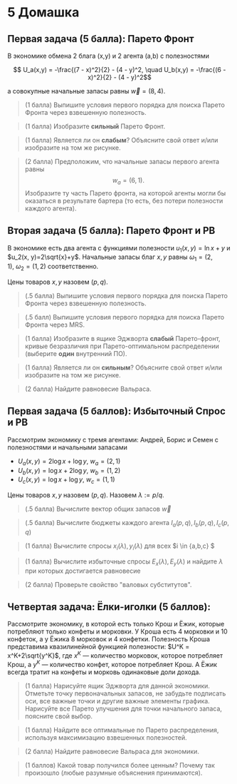# 5 Домашка

## Первая задача (5 балла): Парето Фронт

В экономике обмена 2 блага (x,y) и 2 агента (a,b) с полезностями

$$ U_a(x,y) = -\frac{(7 - x)^2}{2} - (4 - y)^2, \quad U_b(x,y) = -\frac{(6 - x)^2}{2} - (4 - y)^2$$

a совокупные начальные запасы равны $\vec w = (8, 4)$.

> (1 балла) Выпишите условия первого порядка для поиска Парето Фронта через взвешенную полезность.

> (1 балла) Изобразите **сильный** Парето Фронт.

> (1 баллa) Является ли он **слабым**? Объясните свой ответ и/или изобразите на том же рисунке.

> (2 баллa) Предположим, что начальные запасы первого агента равны $$w_a = (6,1).$$ Изобразите ту часть Парето фронта, на которой агенты могли бы оказаться в результате бартера (то есть, без потери полезности каждого агента).

## Вторая задача (5 балла): Парето Фронт и РВ

В экономике есть два агента с функциями полезности $u_1(x, y)=\ln x + y$ и $u_2(x, y)=2\sqrt{x}+y$. Начальные запасы благ $x, y$ равны $\omega_1 = (2,1),\ \omega_2 = (1,2)$ соответственно.

Цены товаров $x,y$ назовем $(p,q)$.

> (.5 балла) Выпишите условия первого порядка для поиска Парето Фронта через взвешенную полезность.

> (.5 балл) Выпишите условия первого порядка для поиска Парето Фронта через MRS.

> (1 баллa) Изобразите в ящике Эджворта **слабый** Парето-фронт, кривые безразличия при Парето-оптимальном распределении (выберите **один** внутренний ПО).

> (1 баллa) Является ли он **сильным**? Объясните свой ответ и/или изобразите на том же рисунке.

> (2 баллa) Найдите равновесие Вальраса.

## Первая задача (5 баллов): Избыточный Спрос и РВ

Рассмотрим экономику с тремя агентами: Андрей, Борис и Семен с полезностями и начальными запасами

- $U_a (x,y) = 2 \log x + \log{y}$, $w_a = (2,1)$
- $U_b (x,y) = \log{x} + 2 \log{y}$, $w_b = (1,2)$
- $U_c (x,y) = \log{x} + \log{y}$, $w_c = (1,1)$

Цены товаров $x,y$ назовем $(p,q)$. Назовем $\lambda := p/q$.

> (.5 балла) Вычислите вектор общих запасов $\vec w$

> (.5 балла) Вычислите бюджеты каждого агента $I_a(p,q), I_b(p,q), I_c(p,q)$ 

> (1 балла) Вычислите спросы $x_i(\lambda), y_i(\lambda)$ для всех $i \in \{a,b,c\}
$

> (1 баллa) Вычислите избыточныe спросы $E_x(\lambda), E_y(\lambda)$ и найдите $\lambda$ при которых достигается равновесие

> (2 балла) Проверьте свойство "валовых субститутов".

## Четвертая задача: Ёлки-иголки (5 баллов): 

Рассмотрите экономику, в которой есть только Крош и Ёжик, которые потребляют только конфеты и морковки. У Кроша есть 4 морковки и 10 конфеток, а у Ёжика 8 морковок и 4 конфетки. Полезность Кроша представима квазилинейной функцией полезности: $U^K = x^K+2\sqrt{y^K}$, где $x^K$ — количество морковок, которое потребляет Крош, а $y^K$ — количество конфет, которое потребляет Крош. А Ёжик всегда тратит на конфеты и морковь одинаковые доли дохода. 

> (1 балла) Нарисуйте ящик Эджворта для данной экономики. Отметьте точку первоначальных запасов, не забудьте подписать оси, все важные точки и другие важные элементы графика. Нарисуйте все Парето улучшения для точки начального запаса, поясните свой выбор. 

> (1 балла) Найдите все оптимальные по Парето распределения, используя максимизацию взвешенных полезностей. 

> (2 балла) Найдите равновесие Вальраса для экономики. 

> (1 баллов) Какой товар получился более ценным? Почему так произошло (любые разумные объяснения принимаются).